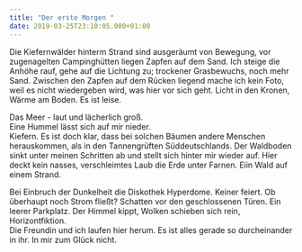 ```yaml
---
title: "Der erste Morgen "
date: 2019-03-25T23:10:05.000+01:00
---
```

Die Kiefernwälder hinterm Strand sind ausgeräumt von Bewegung, vor zugenagelten Campinghütten liegen Zapfen auf dem Sand. Ich steige die Anhöhe rauf, gehe auf die Lichtung zu; trockener Grasbewuchs, noch mehr Sand. Zwischen den Zapfen auf dem Rücken liegend mache ich kein Foto, weil es nicht wiedergeben wird, was hier vor sich geht. Licht in den Kronen, Wärme am Boden. Es ist leise.

Das Meer - laut und lächerlich groß.\
Eine Hummel lässt sich auf mir nieder.\
Kiefern. Es ist doch klar, dass bei solchen Bäumen andere Menschen herauskommen, als in den Tannengrüften Süddeutschlands. Der Waldboden sinkt unter meinen Schritten ab und stellt sich hinter mir wieder auf. Hier deckt kein nasses, verschleimtes Laub die Erde unter Farnen. Eiin Wald auf einem Strand.

Bei Einbruch der Dunkelheit die Diskothek Hyperdome. Keiner feiert. Ob überhaupt noch Strom fließt? Schatten vor den geschlossenen Türen. Ein leerer Parkplatz. Der Himmel kippt, Wolken schieben sich rein, Horizontfiktion.\
Die Freundin und ich laufen hier herum. Es ist alles gerade so durcheinander in ihr. In mir zum Glück nicht.